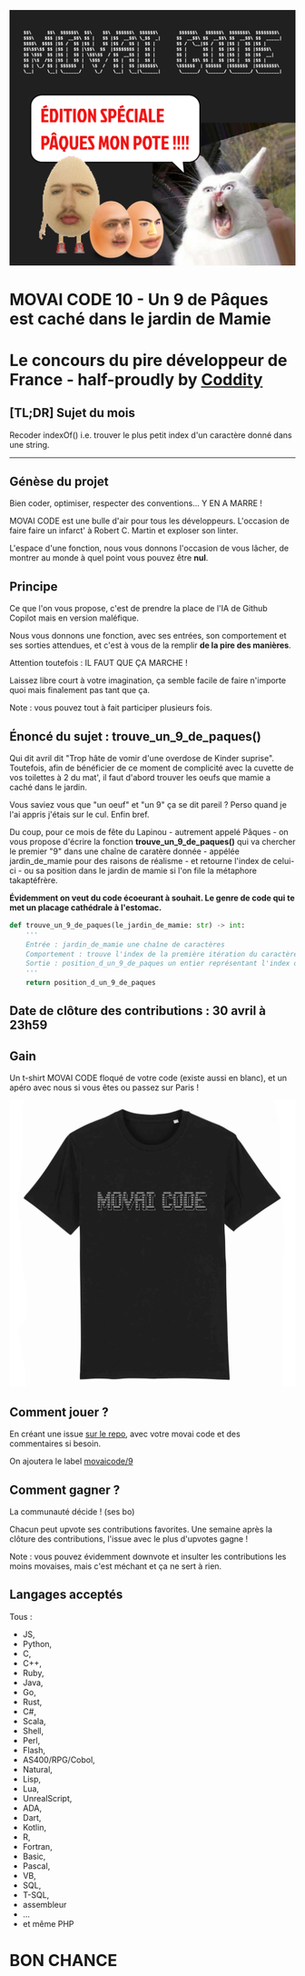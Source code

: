 ![](./movaicode-0422.png)

# MOVAI CODE 10 - Un 9 de Pâques est caché dans le jardin de Mamie
# Le concours du pire développeur de France - half-proudly by [Coddity](https://www.coddity.com/)

## [TL;DR] Sujet du mois

Recoder indexOf() i.e. trouver le plus petit index d'un caractère donné dans une string.

_______________
## Génèse du projet

Bien coder, optimiser, respecter des conventions... Y EN A MARRE ! 

MOVAI CODE est une bulle d'air pour tous les développeurs. L'occasion de faire faire un infarct' à Robert C. Martin et exploser son linter.

L'espace d'une fonction, nous vous donnons l'occasion de vous lâcher, de montrer au monde à quel point vous pouvez être **nul**. 

## Principe

Ce que l'on vous propose, c'est de prendre la place de l'IA de Github Copilot mais en version maléfique.

Nous vous donnons une fonction, avec ses entrées, son comportement et ses sorties attendues, et c'est à vous de la remplir **de la pire des manières**. 

Attention toutefois : IL FAUT QUE ÇA MARCHE !

Laissez libre court à votre imagination, ça semble facile de faire n'importe quoi mais finalement pas tant que ça.

Note : vous pouvez tout à fait participer plusieurs fois.

## Énoncé du sujet : trouve_un_9_de_paques()

Qui dit avril dit "Trop hâte de vomir d'une overdose de Kinder suprise". Toutefois, afin de bénéficier de ce moment de complicité avec la cuvette de vos toilettes à 2 du mat', il faut d'abord trouver les oeufs que mamie a caché dans le jardin.

Vous saviez vous que "un oeuf" et "un 9" ça se dit pareil ? Perso quand je l'ai appris j'étais sur le cul. Enfin bref.

Du coup, pour ce mois de fête du Lapinou - autrement appelé Pâques - on vous propose d'écrire la fonction **trouve_un_9_de_paques()** qui va chercher le premier "9" dans une chaîne de caratère donnée - appélée jardin_de_mamie pour des raisons de réalisme - et retourne l'index de celui-ci - ou sa position dans le jardin de mamie si l'on file la métaphore takaptéfrère.

**Évidemment on veut du code écoeurant à souhait. Le genre de code qui te met un placage cathédrale à l'estomac.**

```python
def trouve_un_9_de_paques(le_jardin_de_mamie: str) -> int:
    '''
    Entrée : jardin_de_mamie une chaîne de caractères
    Comportement : trouve l'index de la première itération du caractère '9' dans la chaîne de caractère en entrée
    Sortie : position_d_un_9_de_paques un entier représentant l'index de la première itération du caractère '9'
    '''
    return position_d_un_9_de_paques
```

## Date de clôture des contributions : 30 avril à 23h59

## Gain

Un t-shirt MOVAI CODE floqué de votre code (existe aussi en blanc), et un apéro avec nous si vous êtes ou passez sur Paris !

![](./tshirt-movaicode.png)


## Comment jouer ? 

En créant une issue [sur le repo](https://github.com/CoddityTeam/movaicode/issues), avec votre movai code et des commentaires si besoin.

On ajoutera le label [movaicode/9](https://github.com/CoddityTeam/movaicode/labels/movaicode%2F10)


## Comment gagner ?

La communauté décide ! (ses bo)

Chacun peut upvote ses contributions favorites. Une semaine après la clôture des contributions, l'issue avec le plus d'upvotes gagne ! 

Note : vous pouvez évidemment downvote et insulter les contributions les moins movaises, mais c'est méchant et ça ne sert à rien.


## Langages acceptés

Tous :
 - JS,
 - Python,
 - C,
 - C++,
 - Ruby,
 - Java,
 - Go,
 - Rust,
 - C#,
 - Scala,
 - Shell,
 - Perl,
 - Flash,
 - AS400/RPG/Cobol,
 - Natural,
 - Lisp,
 - Lua,
 - UnrealScript,
 - ADA,
 - Dart,
 - Kotlin,
 - R,
 - Fortran,
 - Basic,
 - Pascal,
 - VB,
 - SQL,
 - T-SQL,
 - assembleur
 - ...
 - et même PHP


# BON CHANCE
